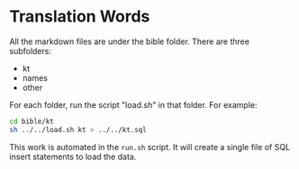 # Translation Words

All the markdown files are under the bible folder. 
There are three subfolders:
- kt
- names
- other

For each folder, run the script "load.sh" in that folder.
For example:

```sh
cd bible/kt
sh ../../load.sh kt > ../../kt.sql
```

This work is automated in the `run.sh` script. 
It will create a single file of SQL insert statements to 
load the data.